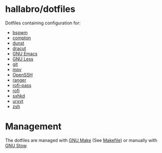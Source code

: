 hallabro/dotfiles
=================

Dotfiles containing configuration for:

* [bspwm](https://github.com/baskerville/bspwm)
* [compton](https://github.com/chjj/compton)
* [dunst](https://github.com/dunst-project/dunst)
* [dracut](https://fedoraproject.org/wiki/Dracut)
* [GNU Emacs](https://www.gnu.org/software/emacs/)
* [GNU Less](https://www.gnu.org/software/less/)
* [git](https://git-scm.com/)
* [mpv](https://mpv.io/)
* [OpenSSH](https://www.openssh.com/)
* [ranger](https://github.com/ranger/ranger)
* [rofi-pass](https://github.com/carnager/rofi-pass)
* [rofi](https://github.com/davatorium/rofi)
* [sxhkd](https://github.com/baskerville/sxhkd)
* [urxvt](http://software.schmorp.de/pkg/rxvt-unicode.html)
* [zsh](https://www.zsh.org/)


Management
==========

The dotfiles are managed with [GNU
Make](https://www.gnu.org/software/make/) (See [Makefile](Makefile))
or manually with [GNU Stow](https://www.gnu.org/software/stow/).
